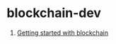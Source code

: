 # blockchain-dev

1. [Getting started with blockchain](https://guide.summerofbitcoin.org/the-proposal-round/getting-started-with-bitcoin)
